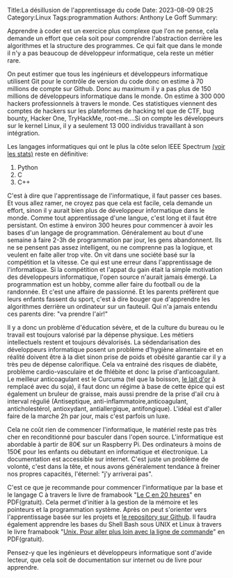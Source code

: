 Title:La désillusion de l'apprentissage du code
Date: 2023-08-09 08:25
Category:Linux
Tags:programmation
Authors: Anthony Le Goff
Summary:

Apprendre à coder est un exercice plus complexe que l'on ne pense, cela demande un effort que cela soit pour comprendre l'abstraction derrière les algorithmes et la structure des programmes. Ce qui fait que dans le monde il n'y a pas beaucoup de développeur informatique, cela reste un métier rare.

On peut estimer que tous les ingénieurs et développeurs informatique utilisent Git pour le contrôle de version du code donc on estime à 70 millions de compte sur Github. Donc au maximum il y a pas plus de 150 millions de développeurs informatique dans le monde. On estime à 300 000 hackers professionnels à travers le monde. Ces statistiques viennent des comptes de hackers sur les plateformes de hacking tel que de CTF, bug bounty, Hacker One, TryHackMe, root-me....Si on compte les développeurs sur le kernel Linux, il y a seulement 13 000 individus travaillant à son intégration.

Les langages informatiques qui ont le plus la côte selon IEEE Spectrum [(voir les stats)](https://spectrum.ieee.org/top-programming-languages-2022) reste en définitive:

1. Python
2. C
3. C++

C'est à dire que l'apprentissage de l'informatique, il faut passer ces bases. Et vous allez ramer, ne croyez pas que cela est facile, cela demande un effort, sinon il y aurait bien plus de développeur informatique dans le monde. Comme tout apprentissage d'une langue, c'est long et il faut être persistant. On estime à environ 300 heures pour commencer à avoir les bases d'un langage de programmation. Généralement au bout d'une semaine à faire 2-3h de programmation par jour, les gens abandonnent. Ils ne se pensent pas assez intelligent, ou ne comprenne pas la logique, et veulent en faite aller trop vite. On vit dans une société basé sur la compétition et la vitesse. Ce qui est une erreur dans l'apprentissage de l'informatique. Si la compétition et l'appat du gain était la simple motivation des développeurs informatique, l'open source n'aurait jamais émergé. La programmation est un hobby, comme aller faire du football ou de la randonnée. Et c'est une affaire de passionné. Et les parents préfèrent que leurs enfants fassent du sport, c'est à dire bouger que d'apprendre les algorithmes derrière un ordinateur sur un fauteuil. Qui n'a jamais entendu ces parents dire: "va prendre l'air!"

Il y a donc un problème d'éducation sévère, et de la culture du bureau ou le travail est toujours valorisé par la dépense physique. Les métiers intellectuels restent et toujours dévalorisés. La sédendarisation des développeurs informatique posent un problème d'hygiène alimentaire et en réalité doivent être à la diet sinon prise de poids et obésité garantie car il y a très peu de dépense calorifique. Cela va entrainé des risques de diabète, problème cardio-vasculaire et de fhlébite et donc la prise d'anticoagulant. Le meilleur anticoagulant est le Curcuma (tel que la boisson, [le lait d'or](https://www.bienmanger.com/1C417_Lait_Or.html) à remplacé avec du soja), il faut donc un régime à base de cette épice qui est également un bruleur de graisse, mais aussi prendre de la prise d'ail cru à interval régulié (Antiseptique, anti-inflammatoire,anticoagulant, anticholestérol, antioxydant, antiallergique, antifongique). L'idéal est d'aller faire de la marche 2h par jour, mais c'est parfois un luxe.

Cela ne coût rien de commencer l'informatique, le matériel reste pas très cher en reconditionné pour basculer dans l'open source. L'informatique est abordable à partir de 80€ sur un Raspberry Pi. Des ordinateurs à moins de 150€ pour les enfants ou débutant en informatique et électronique. La documentation est accessible sur internet. C'est juste un problème de volonté, c'est dans la tête, et nous avons généralement tendance à freiner nos propres capacités, l'éternel: "j'y arriverai pas".

C'est ce que je recommande pour commencer l'informatique par la base et le langage C à travers le livre de framabook "[Le C en 20 heures](https://archives.framabook.org/le-c-en-20-heures-2/index.html)" en PDF(gratuit). Cela permet d'initier à la gestion de la mémoire et les pointeurs et la programmation système. Après on peut s'orienter vers l'apprentissage basée sur les projets et [le repository sur Github](https://github.com/practical-tutorials/project-based-learning#cc). Il faudra également apprendre les bases du Shell Bash sous UNIX et Linux à travers le livre framabook "[Unix. Pour aller plus loin avec la ligne de commande](https://archives.framabook.org/unixpou-allerplusloinaveclalignedecommande/index.html)" en PDF(gratuit).

Pensez-y que les ingénieurs et développeurs informatique sont d'avide lecteur, que cela soit de documentation sur internet ou de livre pour apprendre.